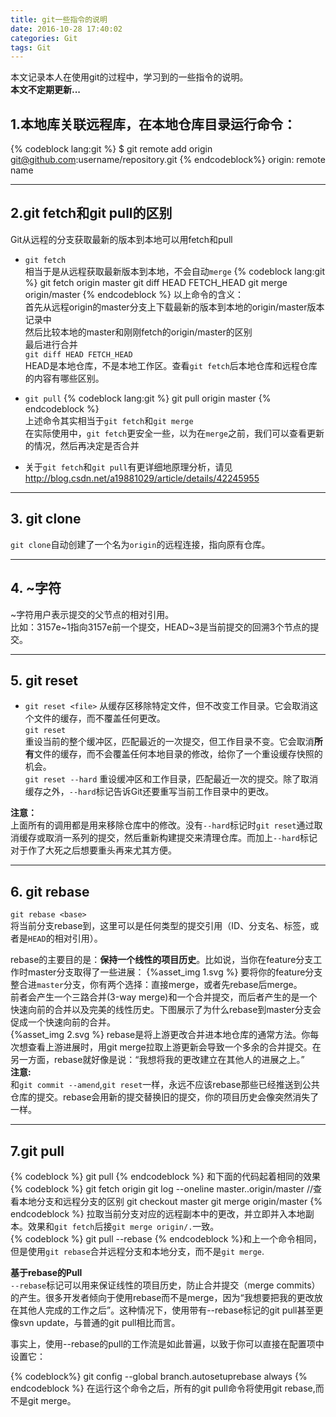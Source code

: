 ```yaml
---
title: git一些指令的说明
date: 2016-10-28 17:40:02
categories: Git
tags: Git
---
```


本文记录本人在使用git的过程中，学习到的一些指令的说明。  
**本文不定期更新...**
<!-- more -->

## 1.本地库关联远程库，在本地仓库目录运行命令：

{% codeblock lang:git %}
$ git remote add origin git@github.com:username/repository.git
{% endcodeblock%}
origin: remote name

---
## 2.git fetch和git pull的区别  
Git从远程的分支获取最新的版本到本地可以用fetch和pull  
* `git fetch`  
相当于是从远程获取最新版本到本地，不会自动`merge`
{% codeblock lang:git %}
git fetch origin master
git diff HEAD FETCH_HEAD 
git merge origin/master
{% endcodeblock %}
以上命令的含义：  
首先从远程origin的master分支上下载最新的版本到本地的origin/master版本记录中  
然后比较本地的master和刚刚fetch的origin/master的区别  
最后进行合并  
`git diff HEAD FETCH_HEAD `  
 HEAD是本地仓库，不是本地工作区。查看`git fetch`后本地仓库和远程仓库的内容有哪些区别。  
* `git pull`
{% codeblock lang:git %}
git pull origin master
{% endcodeblock %}  
上述命令其实相当于`git fetch`和`git merge`  
在实际使用中，`git fetch`更安全一些，以为在`merge`之前，我们可以查看更新的情况，然后再决定是否合并  

* 关于`git fetch`和`git pull`有更详细地原理分析，请见  
http://blog.csdn.net/a19881029/article/details/42245955
---

## 3. git clone  
`git clone`自动创建了一个名为`origin`的远程连接，指向原有仓库。

---
## 4. ~字符  
~字符用户表示提交的父节点的相对引用。  
比如：3157e~1指向3157e前一个提交，HEAD~3是当前提交的回溯3个节点的提交。 

---
## 5. git reset 
* `git reset <file>` 
从缓存区移除特定文件，但不改变工作目录。它会取消这个文件的缓存，而不覆盖任何更改。  
`git reset`  
重设当前的整个缓冲区，匹配最近的一次提交，但工作目录不变。它会取消**所有**文件的缓存，而不会覆盖任何本地目录的修改，给你了一个重设缓存快照的机会。  
`git reset --hard`
重设缓冲区和工作目录，匹配最近一次的提交。除了取消缓存之外，`--hard`标记告诉Git还要重写当前工作目录中的更改。   

**注意：**  
上面所有的调用都是用来移除仓库中的修改。没有`--hard`标记时`git reset`通过取消缓存或取消一系列的提交，然后重新构建提交来清理仓库。而加上`--hard`标记对于作了大死之后想要重头再来尤其方便。

---
## 6. git rebase 
```git rebase <base>```  
将当前分支rebase到<base>，这里可以是任何类型的提交引用（ID、分支名、标签，或者是`HEAD`的相对引用）。 

rebase的主要目的是：**保持一个线性的项目历史**。比如说，当你在feature分支工作时master分支取得了一些进展：
{%asset_img 1.svg %}
要将你的feature分支整合进`master`分支，你有两个选择：直接merge，或者先rebase后merge。  
前者会产生一个三路合并(3-way merge)和一个合并提交，而后者产生的是一个快速向前的合并以及完美的线性历史。下图展示了为什么rebase到master分支会促成一个快速向前的合并。  
{%asset_img 2.svg %}
rebase是将上游更改合并进本地仓库的通常方法。你每次想查看上游进展时，用git merge拉取上游更新会导致一个多余的合并提交。在另一方面，rebase就好像是说：“我想将我的更改建立在其他人的进展之上。”  
**注意:**  
和`git commit --amend`,`git reset`一样，永远不应该rebase那些已经推送到公共仓库的提交。rebase会用新的提交替换旧的提交，你的项目历史会像突然消失了一样。	

---
## 7.git pull
{% codeblock %}
git pull <remote>
{% endcodeblock %}
和下面的代码起着相同的效果
{% codeblock %}
git fetch origin
git log --oneline master..origin/master //查看本地分支和远程分支的区别
git checkout master
git merge origin/master
{% endcodeblock %}
拉取当前分支对应的远程副本中的更改，并立即并入本地副本。效果和`git fetch`后接`git merge origin/.`一致。  
{% codeblock %}
git pull --rebase <remote>
{% endcodeblock %}和上一个命令相同，但是使用`git rebase`合并远程分支和本地分支，而不是`git merge`.

**基于rebase的Pull**  
`--rebase`标记可以用来保证线性的项目历史，防止合并提交（merge commits）的产生。很多开发者倾向于使用rebase而不是merge，因为“我想要把我的更改放在其他人完成的工作之后”。这种情况下，使用带有--rebase标记的git pull甚至更像svn update，与普通的git pull相比而言。

事实上，使用--rebase的pull的工作流是如此普遍，以致于你可以直接在配置项中设置它：

{% codeblock%}
git config --global branch.autosetuprebase always
{% endcodeblock %}
在运行这个命令之后，所有的git pull命令将使用git rebase,而不是git merge。

